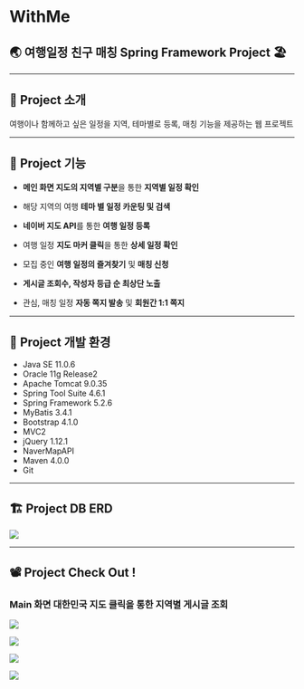
# WithMe

## 🌏 여행일정 친구 매칭 Spring Framework Project 🏖

---
## 📢 Project 소개

여행이나 함께하고 싶은 일정을 지역, 테마별로 등록, 매칭 기능을 제공하는 웹 프로젝트


---

## 🔑 Project 기능

- **메인 화면 지도의 지역별 구분**을 통한 **지역별 일정 확인**

- 해당 지역의 여행 **테마 별 일정 카운팅 및 검색**

- **네이버 지도 API**를 통한 **여행 일정 등록**

- 여행 일정 **지도 마커 클릭**을 통한 **상세 일정 확인**

- 모집 중인 **여행 일정의 즐겨찾기** 및 **매칭 신청**

- **게시글 조회수, 작성자 등급 순 최상단 노출**

- 관심, 매칭 일정 **자동 쪽지 발송** 및 **회원간 1:1 쪽지**


---

## 🔧 Project 개발 환경

- Java SE 11.0.6
- Oracle 11g Release2
- Apache Tomcat 9.0.35
- Spring Tool Suite 4.6.1
- Spring Framework 5.2.6
- MyBatis 3.4.1
- Bootstrap 4.1.0
- MVC2
- jQuery 1.12.1
- NaverMapAPI
- Maven 4.0.0
- Git

---

## 🏗 Project DB ERD

![](https://images.velog.io/images/gillog/post/41267535-e027-4263-92e0-63698fb4a932/%EA%B7%B8%EB%A6%BC1.png)

---

## 📽 Project Check Out !

### Main 화면 대한민국 지도 클릭을 통한 지역별 게시글 조회
![](https://images.velog.io/images/gillog/post/01bd240b-a9c0-46d1-be56-b4ee37f7cd34/1.gif)


![](https://images.velog.io/images/gillog/post/212d3bfd-a7ba-4b19-b1fe-828e2945f101/a.PNG)

![](https://images.velog.io/images/gillog/post/97af1450-f53f-44be-8c79-48acd6eb20ca/b.PNG)

![](https://images.velog.io/images/gillog/post/8bcd7584-3fb5-4a72-98e2-49e4032b91ea/c.PNG)
